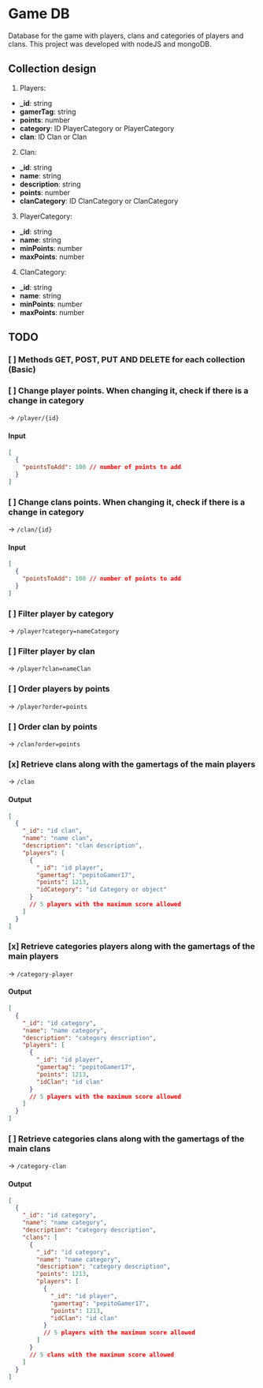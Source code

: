 # Game DB

Database for the game with players, clans and categories of players and clans. This project was developed with nodeJS and mongoDB.

## Collection design

1. Players:
  - **_id**: string
  - **gamerTag**: string
  - **points**: number
  - **category**: ID PlayerCategory or PlayerCategory
  - **clan**: ID Clan or Clan

2. Clan:
  - **_id**: string
  - **name**: string
  - **description**: string
  - **points**: number
  - **clanCategory**: ID ClanCategory or ClanCategory

3. PlayerCategory:
  - **_id**: string
  - **name**: string
  - **minPoints**: number
  - **maxPoints**: number

4. ClanCategory:
  - **_id**: string
  - **name**: string
  - **minPoints**: number
  - **maxPoints**: number

## TODO

### [ ] Methods GET, POST, PUT AND DELETE for each collection (Basic)
### [ ] Change player points. When changing it, check if there is a change in category
-> `/player/{id}`

#### Input
```json
[
  {
    "pointsToAdd": 100 // number of points to add
  }
]
```

### [ ] Change clans points. When changing it, check if there is a change in category
-> `/clan/{id}`

#### Input
```json
[
  {
    "pointsToAdd": 100 // number of points to add
  }
]
```

### [ ] Filter player by category
-> `/player?category=nameCategory`
### [ ] Filter player by clan
-> `/player?clan=nameClan`
### [ ] Order players by points
-> `/player?order=points`
### [ ] Order clan by points
-> `/clan?order=points`
### [x] Retrieve clans along with the gamertags of the main players  
-> `/clan`

#### Output
```json
[
  {
    "_id": "id clan",
    "name": "name clan",
    "description": "clan description",
    "players": [
      {
        "_id": "id player",
        "gamertag": "pepitoGamer17",
        "points": 1213,
        "idCategory": "id Category or object"
      }
      // 5 players with the maximum score allowed
    ]
  }
]
```

### [x] Retrieve categories players along with the gamertags of the main players
-> `/category-player`

#### Output
```json
[
  {
    "_id": "id category",
    "name": "name category",
    "description": "category description",
    "players": [
      {
        "_id": "id player",
        "gamertag": "pepitoGamer17",
        "points": 1213,
        "idClan": "id clan"
      }
      // 5 players with the maximum score allowed
    ]
  }
]
```

### [ ] Retrieve categories clans along with the gamertags of the main clans
-> `/category-clan`

#### Output
```json
[
  {
    "_id": "id category",
    "name": "name category",
    "description": "category description",
    "clans": [
      {
        "_id": "id category",
        "name": "name category",
        "description": "category description",
        "points": 1213,
        "players": [
          {
            "_id": "id player",
            "gamertag": "pepitoGamer17",
            "points": 1213,
            "idClan": "id clan"
          }
          // 5 players with the maximum score allowed
        ]
      }
      // 5 clans with the maximum score allowed
    ]
  }
]
```